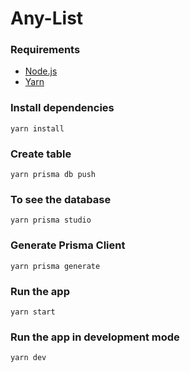# Any-List

### Requirements

  - [Node.js](https://nodejs.org/en/)
  - [Yarn](https://yarnpkg.com/)

### Install dependencies

    yarn install

### Create table

    yarn prisma db push

### To see the database

    yarn prisma studio

### Generate Prisma Client

    yarn prisma generate

### Run the app

    yarn start

### Run the app in development mode
  
    yarn dev

